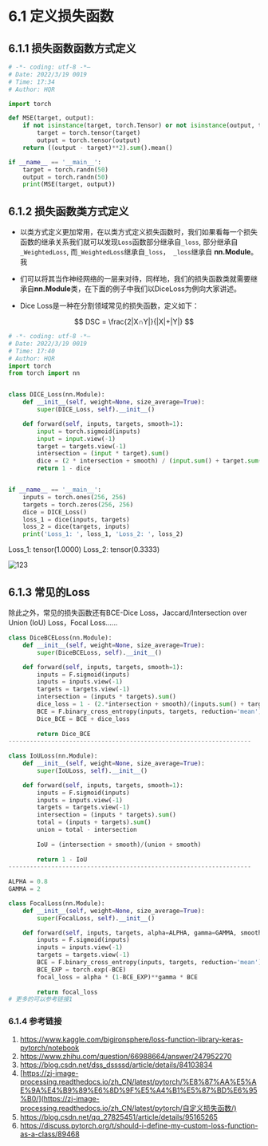 # 6.1 定义损失函数

## 6.1.1 损失函数函数方式定义

```python
# -*- coding: utf-8 -*—
# Date: 2022/3/19 0019
# Time: 17:34
# Author: HQR

import torch

def MSE(target, output):
    if not isinstance(target, torch.Tensor) or not isinstance(output, torch.Tensor):
        target = torch.tensor(target)
        output = torch.tensor(output)
    return ((output - target)**2).sum().mean()

if __name__ == '__main__':
    target = torch.randn(50)
    output = torch.randn(50)
    print(MSE(target, output))
```



## 6.1.2 损失函数类方式定义

- 以类方式定义更加常用，在以类方式定义损失函数时，我们如果看每一个损失函数的继承关系我们就可以发现`Loss`函数部分继承自`_loss`, 部分继承自`_WeightedLoss`, 而`_WeightedLoss`继承自`_loss`，` _loss`继承自 **nn.Module**。我
- 们可以将其当作神经网络的一层来对待，同样地，我们的损失函数类就需要继承自**nn.Module**类，在下面的例子中我们以DiceLoss为例向大家讲述。

- Dice Loss是一种在分割领域常见的损失函数，定义如下：

$$
DSC = \frac{2|X∩Y|}{|X|+|Y|}
$$

```python
# -*- coding: utf-8 -*—
# Date: 2022/3/19 0019
# Time: 17:40
# Author: HQR
import torch
from torch import nn


class DICE_Loss(nn.Module):
    def __init__(self, weight=None, size_average=True):
        super(DICE_Loss, self).__init__()

    def forward(self, inputs, targets, smooth=1):
        input = torch.sigmoid(inputs)
        input = input.view(-1)
        target = targets.view(-1)
        intersection = (input * target).sum()
        dice = (2 * intersection + smooth) / (input.sum() + target.sum() + smooth)
        return 1 - dice


if __name__ == '__main__':
    inputs = torch.ones(256, 256)
    targets = torch.zeros(256, 256)
    dice = DICE_Loss()
    loss_1 = dice(inputs, targets)
    loss_2 = dice(targets, inputs)
    print('Loss_1: ', loss_1, 'Loss_2: ', loss_2)
```

Loss_1:  tensor(1.0000) Loss_2:  tensor(0.3333)

![123](C:\Users\Administrator\Desktop\123.png)

## 6.1.3 常见的Loss

除此之外，常见的损失函数还有BCE-Dice Loss，Jaccard/Intersection over Union (IoU) Loss，Focal Loss......

```python
class DiceBCELoss(nn.Module):
    def __init__(self, weight=None, size_average=True):
        super(DiceBCELoss, self).__init__()

    def forward(self, inputs, targets, smooth=1):
        inputs = F.sigmoid(inputs)       
        inputs = inputs.view(-1)
        targets = targets.view(-1)
        intersection = (inputs * targets).sum()                     
        dice_loss = 1 - (2.*intersection + smooth)/(inputs.sum() + targets.sum() + smooth)  
        BCE = F.binary_cross_entropy(inputs, targets, reduction='mean')
        Dice_BCE = BCE + dice_loss
        
        return Dice_BCE
--------------------------------------------------------------------
    
class IoULoss(nn.Module):
    def __init__(self, weight=None, size_average=True):
        super(IoULoss, self).__init__()

    def forward(self, inputs, targets, smooth=1):
        inputs = F.sigmoid(inputs)       
        inputs = inputs.view(-1)
        targets = targets.view(-1)
        intersection = (inputs * targets).sum()
        total = (inputs + targets).sum()
        union = total - intersection 
        
        IoU = (intersection + smooth)/(union + smooth)
                
        return 1 - IoU
--------------------------------------------------------------------
    
ALPHA = 0.8
GAMMA = 2

class FocalLoss(nn.Module):
    def __init__(self, weight=None, size_average=True):
        super(FocalLoss, self).__init__()

    def forward(self, inputs, targets, alpha=ALPHA, gamma=GAMMA, smooth=1):
        inputs = F.sigmoid(inputs)       
        inputs = inputs.view(-1)
        targets = targets.view(-1)
        BCE = F.binary_cross_entropy(inputs, targets, reduction='mean')
        BCE_EXP = torch.exp(-BCE)
        focal_loss = alpha * (1-BCE_EXP)**gamma * BCE
                       
        return focal_loss
# 更多的可以参考链接1
```

### 6.1.4 参考链接

1. https://www.kaggle.com/bigironsphere/loss-function-library-keras-pytorch/notebook
2. https://www.zhihu.com/question/66988664/answer/247952270
3. https://blog.csdn.net/dss_dssssd/article/details/84103834
4. [https://zj-image-processing.readthedocs.io/zh_CN/latest/pytorch/%E8%87%AA%E5%AE%9A%E4%B9%89%E6%8D%9F%E5%A4%B1%E5%87%BD%E6%95%B0/](https://zj-image-processing.readthedocs.io/zh_CN/latest/pytorch/自定义损失函数/)
5. https://blog.csdn.net/qq_27825451/article/details/95165265
6. https://discuss.pytorch.org/t/should-i-define-my-custom-loss-function-as-a-class/89468